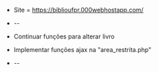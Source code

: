 + Site = https://biblioufpr.000webhostapp.com/

+ --
+ Continuar funções para alterar livro
+ Implementar funções ajax na "area_restrita.php"
+ --
